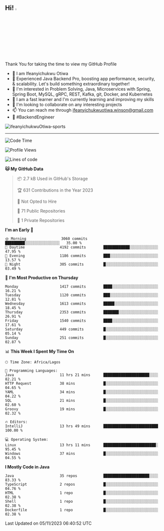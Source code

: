 <!-- BLOG-POST-LIST:START --><!-- BLOG-POST-LIST:END -->

## Hi! <img src="https://media.giphy.com/media/hvRJCLFzcasrR4ia7z/giphy.gif" width="4%"> 

Thank You for taking the time to view my GitHub Profile

- 👋 I am Ifeanyichukwu Otiwa
- 🚀 Experienced Java Backend Pro, boosting app performance, security, & scalability. Let's build something extraordinary together!
- 👀 I'm interested in Problem Solving, Java, Microservices with Spring, Spring Boot, MySQL, gRPC, REST, Kafka, git, Docker, and Kubernetes
- 🌱 I am a fast learner and I'm currently learning and improving my skills
- 💞️ I'm looking to collaborate on any interesting projects
- 📫 You can reach me through ifeanyichukwuotiwa.winson@gmail.com
- 🚀 #BackendEngineer

<p align="left" marginTop="10px"> <img src="https://komarev.com/ghpvc/?username=ifeanyichukwuOtiwa-sports&label=Profile%20views&color=0e75b6&style=for-the-badge" alt="ifeanyichukwuOtiwa-sports" /> </p>

***

<!--START_SECTION:waka-->
![Code Time](http://img.shields.io/badge/Code%20Time-1%2C866%20hrs%2011%20mins-blue)

![Profile Views](http://img.shields.io/badge/Profile%20Views-0-blue)

![Lines of code](https://img.shields.io/badge/From%20Hello%20World%20I%27ve%20Written-3.6%20million%20lines%20of%20code-blue)

**🐱 My GitHub Data** 

> 📦 2.7 kB Used in GitHub's Storage 
 > 
> 🏆 631 Contributions in the Year 2023
 > 
> 🚫 Not Opted to Hire
 > 
> 📜 71 Public Repositories 
 > 
> 🔑 1 Private Repositories 
 > 
**I'm an Early 🐤** 

```text
🌞 Morning                3060 commits        █████████░░░░░░░░░░░░░░░░   35.00 % 
🌆 Daytime                4192 commits        ████████████░░░░░░░░░░░░░   47.95 % 
🌃 Evening                1186 commits        ███░░░░░░░░░░░░░░░░░░░░░░   13.57 % 
🌙 Night                  305 commits         █░░░░░░░░░░░░░░░░░░░░░░░░   03.49 % 
```
📅 **I'm Most Productive on Thursday** 

```text
Monday                   1417 commits        ████░░░░░░░░░░░░░░░░░░░░░   16.21 % 
Tuesday                  1120 commits        ███░░░░░░░░░░░░░░░░░░░░░░   12.81 % 
Wednesday                1613 commits        █████░░░░░░░░░░░░░░░░░░░░   18.45 % 
Thursday                 2353 commits        ███████░░░░░░░░░░░░░░░░░░   26.91 % 
Friday                   1540 commits        ████░░░░░░░░░░░░░░░░░░░░░   17.61 % 
Saturday                 449 commits         █░░░░░░░░░░░░░░░░░░░░░░░░   05.14 % 
Sunday                   251 commits         █░░░░░░░░░░░░░░░░░░░░░░░░   02.87 % 
```


📊 **This Week I Spent My Time On** 

```text
🕑︎ Time Zone: Africa/Lagos

💬 Programming Languages: 
Java                     11 hrs 21 mins      █████████████████████░░░░   82.21 % 
HTTP Request             38 mins             █░░░░░░░░░░░░░░░░░░░░░░░░   04.65 % 
YAML                     34 mins             █░░░░░░░░░░░░░░░░░░░░░░░░   04.22 % 
SQL                      21 mins             █░░░░░░░░░░░░░░░░░░░░░░░░   02.60 % 
Groovy                   19 mins             █░░░░░░░░░░░░░░░░░░░░░░░░   02.32 % 

🔥 Editors: 
IntelliJ                 13 hrs 49 mins      █████████████████████████   100.00 % 

💻 Operating System: 
Linux                    13 hrs 11 mins      ████████████████████████░   95.45 % 
Windows                  37 mins             █░░░░░░░░░░░░░░░░░░░░░░░░   04.55 % 
```

**I Mostly Code in Java** 

```text
Java                     35 repos            █████████████████████░░░░   83.33 % 
TypeScript               2 repos             █░░░░░░░░░░░░░░░░░░░░░░░░   04.76 % 
HTML                     1 repo              █░░░░░░░░░░░░░░░░░░░░░░░░   02.38 % 
Shell                    1 repo              █░░░░░░░░░░░░░░░░░░░░░░░░   02.38 % 
Dockerfile               1 repo              █░░░░░░░░░░░░░░░░░░░░░░░░   02.38 % 
```




 Last Updated on 05/11/2023 06:40:52 UTC
<!--END_SECTION:waka-->

<!--
<p align="center">
![trophy](https://github-profile-trophy.vercel.app/?username=ifeanyichukwuOtiwa-sports&theme=onedark) (https://github.com/ryo-ma/github-profile-trophy)
</p>
-->

<!---
ifeanyi-otiwa/ifeanyi-otiwa is a ✨ special ✨ repository because its `README.md` (this file) appears on your GitHub profile.
You can click the Preview link to take a look at your changes.
--->
